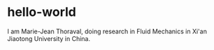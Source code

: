 # hello-world

I am Marie-Jean Thoraval, doing research in Fluid Mechanics in Xi'an Jiaotong University in China.
